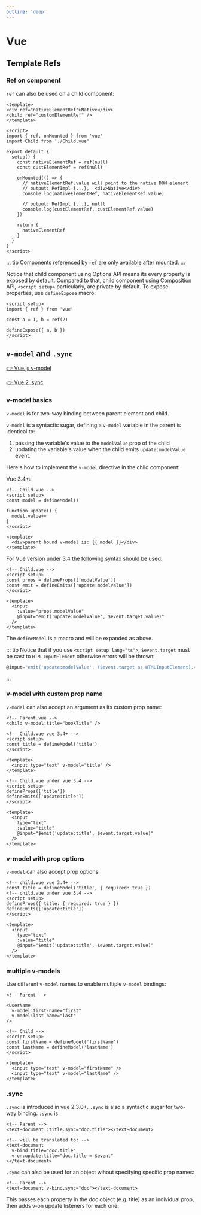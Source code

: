 ```yaml
---
outline: 'deep'
---
```


# Vue

## Template Refs

### Ref on component

`ref` can also be used on a child component:

``` vue-html
<template>
<div ref="nativeElementRef">Native</div>
<child ref="customElementRef" />
</template>

<script>
import { ref, onMounted } from 'vue'
import Child from './Child.vue'

export default {
  setup() {
    const nativeElementRef = ref(null)
    const custElementRef = ref(null)
    
    onMounted(() => {
      // nativeElementRef.value will point to the native DOM element
      // output: RefImpl {...},  <div>Native</div>
      console.log(nativeElementRef, nativeElementRef.value)

      // output: RefImpl {...}, nulll
      console.log(custElementRef, custElementRef.value)
    })
    
    return {
      nativeElementRef
    }
  }
}
</script>
```
::: tip
Components referenced by `ref` are only available after mounted.
:::

Notice that child component using Options API means its every property is exposed by default.
Compared to that, child component using Composition API, `<script setup>` particularly, are private by default. To expose properties, use `defineExpose` macro:

``` vue-html
<script setup>
import { ref } from 'vue'

const a = 1, b = ref(2)

defineExpose({ a, b })
</script>
```

## `v-model` and `.sync`

[👉 Vue.js v-model](https://vuejs.org/guide/components/v-model.html)

[👉 Vue 2 .sync](https://v2.vuejs.org/v2/guide/components-custom-events)

### v-model basics

`v-model` is for two-way binding between parent element and child.

`v-model` is a syntactic sugar, defining a `v-model` variable in the parent is identical to: 
  1. passing the variable's value to the `modelValue` prop of the child
  2. updating the variable's value when the child emits `update:modelValue` event.

Here's how to implement the `v-model` directive in the child component:

Vue 3.4+:

``` vue-html
<!-- Child.vue -->
<script setup>
const model = defineModel()

function update() {
  model.value++
}
</script>

<template>
  <div>parent bound v-model is: {{ model }}</div>
</template>
```

For Vue version under 3.4 the following syntax should be used: 

``` vue-html
<!-- Child.vue -->
<script setup>
const props = defineProps(['modelValue'])
const emit = defineEmits(['update:modelValue'])
</script>

<template>
  <input
    :value="props.modelValue"
    @input="emit('update:modelValue', $event.target.value)"
  />
</template>
```

The `defineModel` is a macro and will be expanded as above.

::: tip
Notice that if you use `<script setup lang="ts">`, `$event.target` must be cast to `HTMLInputElement` otherwise errors will be thrown:

``` js
@input="emit('update:modelValue', ($event.target as HTMLInputElement).value)"
```
:::

### v-model with custom prop name

`v-model` can also accept an argument as its custom prop name:

``` vue-html
<!-- Parent.vue -->
<child v-model:title="bookTitle" />

<!-- Child.vue vue 3.4+ -->
<script setup>
const title = defineModel('title')
</script>

<template>
  <input type="text" v-model="title" />
</template>

<!-- Child.vue under vue 3.4 -->
<script setup>
defineProps(['title'])
defineEmits(['update:title'])
</script>

<template>
  <input
    type="text"
    :value="title"
    @input="$emit('update:title', $event.target.value)"
  />
</template>
```

### v-model with prop options

`v-model` can also accept prop options:

``` vue-html
<!-- child.vue vue 3.4+ -->
const title = defineModel('title', { required: true })
<!-- child.vue under vue 3.4 -->
<script setup>
defineProps({ title: { required: true } })
defineEmits(['update:title'])
</script>

<template>
  <input
    type="text"
    :value="title"
    @input="$emit('update:title', $event.target.value)"
  />
</template>
```

### multiple v-models

Use different `v-model` names to enable multiple `v-model` bindings:

``` vue-html
<!-- Parent -->

<UserName
  v-model:first-name="first"
  v-model:last-name="last"
/>

<!-- Child -->
<script setup>
const firstName = defineModel('firstName')
const lastName = defineModel('lastName')
</script>

<template>
  <input type="text" v-model="firstName" />
  <input type="text" v-model="lastName" />
</template>
```

### .sync

`.sync` is introduced in vue 2.3.0+.
`.sync` is also a syntactic sugar for two-way binding.
`.sync` is 

``` vue-html
<!-- Parent -->
<text-document :title.sync="doc.title"></text-document>

<!-- will be translated to: -->
<text-document
  v-bind:title="doc.title"
  v-on:update:title="doc.title = $event"
></text-document>
```

`.sync` can also be used for an object wihout specifying specific prop names:

``` vue-html
<!-- Parent -->
<text-document v-bind.sync="doc"></text-document>
```

This passes each property in the doc object (e.g. title) as an individual prop, then adds v-on update listeners for each one.
